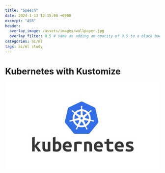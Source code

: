 ```yaml
---
title: "Speech"
date: 2024-1-13 12:15:00 +0900
excerpt: "ASR"
header:
  overlay_image: /assets/images/wallpaper.jpg
  overlay_filter: 0.5 # same as adding an opacity of 0.5 to a black background
categories: ai/ml
tags: ai/ml study
---
```

# Kubernetes with Kustomize

![git](/assets/images/k8s.jpg)

